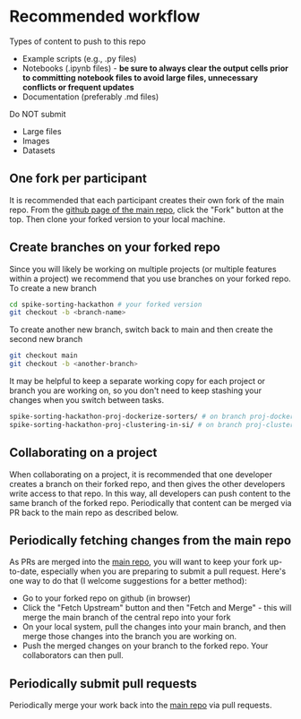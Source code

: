 # Recommended workflow

Types of content to push to this repo

* Example scripts (e.g., .py files)
* Notebooks (.ipynb files) - **be sure to always clear the output cells prior to committing notebook files to avoid large files, unnecessary conflicts or frequent updates**
* Documentation (preferably .md files)

Do NOT submit
* Large files
* Images
* Datasets

## One fork per participant

It is recommended that each participant creates their own fork of the main repo. From the [github page of the main repo](https://github.com/catalystneuro/spike-sorting-hackathon), click the "Fork" button at the top. Then clone your forked version to your local machine.

## Create branches on your forked repo

Since you will likely be working on multiple projects (or multiple features within a project) we recommend that you use branches on your forked repo. To create a new branch

```bash
cd spike-sorting-hackathon # your forked version
git checkout -b <branch-name>
```

To create another new branch, switch back to main and then create the second new branch

```bash
git checkout main
git checkout -b <another-branch>
```

It may be helpful to keep a separate working copy for each project or branch you are working on, so you don't need to keep stashing your changes when you switch between tasks.

```bash
spike-sorting-hackathon-proj-dockerize-sorters/ # on branch proj-dockerize-sorters
spike-sorting-hackathon-proj-clustering-in-si/ # on branch proj-clustering-in-si
```

## Collaborating on a project

When collaborating on a project, it is recommended that one developer creates a branch on their forked repo, and then gives the other developers write access to that repo. In this way, all developers can push content to the same branch of the forked repo. Periodically that content can be merged via PR back to the main repo as described below.

## Periodically fetching changes from the main repo

As PRs are merged into the [main repo](https://github.com/catalystneuro/), you will want to keep your fork up-to-date, especially when you are preparing to submit a pull request. Here's one way to do that (I welcome suggestions for a better method):

* Go to your forked repo on github (in browser)
* Click the "Fetch Upstream" button and then "Fetch and Merge" - this will merge the main branch of the central repo into your fork
* On your local system, pull the changes into your main branch, and then merge those changes into the branch you are working on.
* Push the merged changes on your branch to the forked repo. Your collaborators can then pull.

## Periodically submit pull requests

Periodically merge your work back into the [main repo](https://github.com/catalystneuro/spike-sorting-hackathon) via pull requests.
